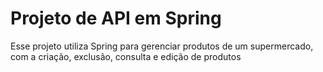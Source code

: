 # Projeto de API em Spring

Esse projeto utiliza Spring para gerenciar produtos de um supermercado, com a criação, exclusão, consulta e edição de produtos
